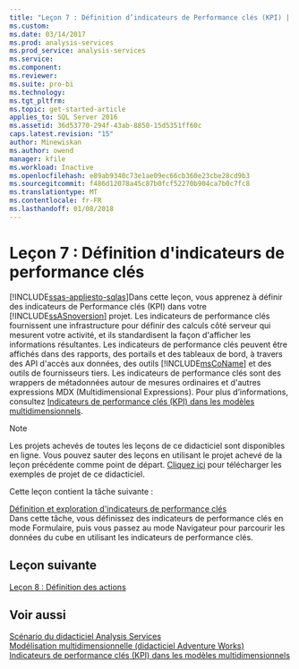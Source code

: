 ```yaml
---
title: "Leçon 7 : Définition d’indicateurs de Performance clés (KPI) | Documents Microsoft"
ms.custom: 
ms.date: 03/14/2017
ms.prod: analysis-services
ms.prod_service: analysis-services
ms.service: 
ms.component: 
ms.reviewer: 
ms.suite: pro-bi
ms.technology: 
ms.tgt_pltfrm: 
ms.topic: get-started-article
applies_to: SQL Server 2016
ms.assetid: 36d53770-294f-43ab-8850-15d5351ff60c
caps.latest.revision: "15"
author: Minewiskan
ms.author: owend
manager: kfile
ms.workload: Inactive
ms.openlocfilehash: e89ab9340c73e1ae09ec66cb360e23cbe28cd9b3
ms.sourcegitcommit: f486d12078a45c87b0fcf52270b904ca7b0c7fc8
ms.translationtype: MT
ms.contentlocale: fr-FR
ms.lasthandoff: 01/08/2018
---
```

# <a name="lesson-7-defining-key-performance-indicators-kpis"></a>Leçon 7 : Définition d'indicateurs de performance clés
[!INCLUDE[ssas-appliesto-sqlas](../includes/ssas-appliesto-sqlas.md)]Dans cette leçon, vous apprenez à définir des indicateurs de Performance clés (KPI) dans votre [!INCLUDE[ssASnoversion](../includes/ssasnoversion-md.md)] projet. Les indicateurs de performance clés fournissent une infrastructure pour définir des calculs côté serveur qui mesurent votre activité, et ils standardisent la façon d'afficher les informations résultantes. Les indicateurs de performance clés peuvent être affichés dans des rapports, des portails et des tableaux de bord, à travers des API d'accès aux données, des outils [!INCLUDE[msCoName](../includes/msconame-md.md)] et des outils de fournisseurs tiers. Les indicateurs de performance clés sont des wrappers de métadonnées autour de mesures ordinaires et d'autres expressions MDX (Multidimensional Expressions). Pour plus d’informations, consultez [Indicateurs de performance clés &#40;KPI&#41; dans les modèles multidimensionnels](../analysis-services/multidimensional-models/key-performance-indicators-kpis-in-multidimensional-models.md).  
  
> [!NOTE]  
> Les projets achevés de toutes les leçons de ce didacticiel sont disponibles en ligne. Vous pouvez sauter des leçons en utilisant le projet achevé de la leçon précédente comme point de départ. [Cliquez ici](http://go.microsoft.com/fwlink/?LinkID=221866) pour télécharger les exemples de projet de ce didacticiel.  
  
Cette leçon contient la tâche suivante :  
  
[Définition et exploration d'indicateurs de performance clés](../analysis-services/lesson-7-1-defining-and-browsing-kpis.md)  
Dans cette tâche, vous définissez des indicateurs de performance clés en mode Formulaire, puis vous passez au mode Navigateur pour parcourir les données du cube en utilisant les indicateurs de performance clés.  
  
## <a name="next-lesson"></a>Leçon suivante  
[Leçon 8 : Définition des actions](../analysis-services/lesson-8-defining-actions.md)  
  
## <a name="see-also"></a>Voir aussi  
[Scénario du didacticiel Analysis Services](../analysis-services/analysis-services-tutorial-scenario.md)  
[Modélisation multidimensionnelle &#40;didacticiel Adventure Works&#41;](../analysis-services/multidimensional-modeling-adventure-works-tutorial.md)  
[Indicateurs de performance clés &#40;KPI&#41; dans les modèles multidimensionnels](../analysis-services/multidimensional-models/key-performance-indicators-kpis-in-multidimensional-models.md)  
  
  
  
